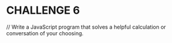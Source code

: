 # CHALLENGE 6

// Write a JavaScript program that solves a helpful calculation or conversation of your choosing.